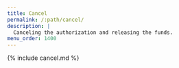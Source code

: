 ```yaml
---
title: Cancel
permalink: /:path/cancel/
description: |
  Canceling the authorization and releasing the funds.
menu_order: 1400
---
```


{% include cancel.md %}
